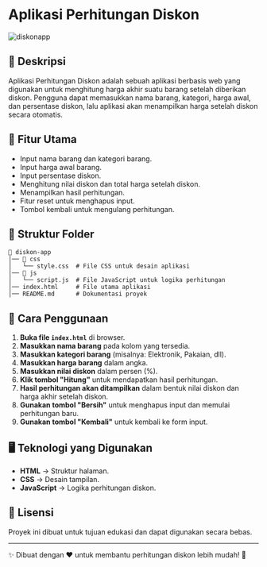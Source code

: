 # Aplikasi Perhitungan Diskon
![diskonapp](https://github.com/user-attachments/assets/23f1aecb-bbca-42bd-825d-b6d288f3437d)

## 📌 Deskripsi
Aplikasi Perhitungan Diskon adalah sebuah aplikasi berbasis web yang digunakan untuk menghitung harga akhir suatu barang setelah diberikan diskon. Pengguna dapat memasukkan nama barang, kategori, harga awal, dan persentase diskon, lalu aplikasi akan menampilkan harga setelah diskon secara otomatis.

## 🚀 Fitur Utama
- Input nama barang dan kategori barang.
- Input harga awal barang.
- Input persentase diskon.
- Menghitung nilai diskon dan total harga setelah diskon.
- Menampilkan hasil perhitungan.
- Fitur reset untuk menghapus input.
- Tombol kembali untuk mengulang perhitungan.

## 📂 Struktur Folder
```
📁 diskon-app
│── 📂 css
│   └── style.css  # File CSS untuk desain aplikasi
│── 📂 js
│   └── script.js  # File JavaScript untuk logika perhitungan
│── index.html     # File utama aplikasi
│── README.md      # Dokumentasi proyek
```

## 🔧 Cara Penggunaan
1. **Buka file `index.html`** di browser.
2. **Masukkan nama barang** pada kolom yang tersedia.
3. **Masukkan kategori barang** (misalnya: Elektronik, Pakaian, dll).
4. **Masukkan harga barang** dalam angka.
5. **Masukkan nilai diskon** dalam persen (%).
6. **Klik tombol "Hitung"** untuk mendapatkan hasil perhitungan.
7. **Hasil perhitungan akan ditampilkan** dalam bentuk nilai diskon dan harga akhir setelah diskon.
8. **Gunakan tombol "Bersih"** untuk menghapus input dan memulai perhitungan baru.
9. **Gunakan tombol "Kembali"** untuk kembali ke form input.

## 🖥️ Teknologi yang Digunakan
- **HTML** → Struktur halaman.
- **CSS** → Desain tampilan.
- **JavaScript** → Logika perhitungan diskon.

## 📜 Lisensi
Proyek ini dibuat untuk tujuan edukasi dan dapat digunakan secara bebas.

---
✨ Dibuat dengan ❤️ untuk membantu perhitungan diskon lebih mudah! 🚀


